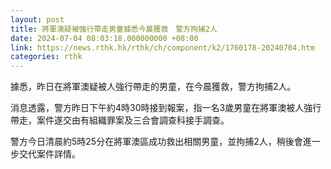 ```yaml
---
layout: post
title: 將軍澳疑被強行帶走男童據悉今晨獲救　警方拘捕2人
date: 2024-07-04 08:03:18.000000000 +08:00
link: https://news.rthk.hk/rthk/ch/component/k2/1760178-20240704.htm
categories: rthk
---
```


據悉，昨日在將軍澳疑被人強行帶走的男童，在今晨獲救，警方拘捕2人。

消息透露，警方昨日下午約4時30時接到報案，指一名3歲男童在將軍澳被人強行帶走，案件遂交由有組織罪案及三合會調查科接手調查。

警方今日清晨約5時25分在將軍澳區成功救出相關男童，並拘捕2人，稍後會進一步交代案件詳情。
